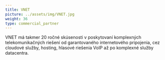 ```yaml
---
title: VNET
picture: ../assets/img/VNET.jpg
weight: 36
type: commercial_partner
---
```


VNET má takmer 20 ročné skúsenosti v poskytovaní komplexných telekomunikačných riešení od garantovaného internetového pripojenia, cez cloudové služby, hosting, hlasové riešenia VoIP až po komplexné služby datacentra.